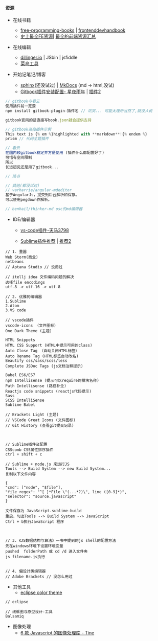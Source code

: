 #### **资源**

* 在线书籍

  * [free-programming-books](https://github.com/vhf/free-programming-books/blob/master/free-programming-books.md) \| [frontenddevhandbook](https://www.gitbook.com/book/dwqs/frontenddevhandbook/details) 
  * [史上最全FE资源](http://www.jianshu.com/p/6cb49271cd2a#)\| [最全的前端资源汇总](https://github.com/helloqingfeng/Awsome-Front-End-learning-resource)

* 在线编辑

  * [dillinger.io](http://dillinger.io/) \| JSbin \| jsfiddle
  * [菜鸟工具](https://c.runoob.com/)

* 开始记笔记/博客

  * [sphinx](http://www.sphinx-doc.org/en/stable/)\(还没试过\) \| [MkDocs](http://www.mkdocs.org/) \(md -&gt; html,没试\)
  * [Gitbook插件安装配置- 星夜雨年](http://www.tuicool.com/articles/JjQ3qm) \| [插件2](http://www.tuicool.com/articles/zee2ui)

```js
// gitbook与看云
使用插件前一定要
npm install gitbook-plugin-插件名 // 坑哭... 可能太理所当然了,就没人说

gitbook官网的话直接写book.json就会提供支持

// gitbook高亮插件示例
This text is {% em %}highlighted with **markdown**!{% endem %}
prism // 代码主题插件 

// 看云
在国内较gitbook稳定并方便使用 (插件什么都配置好了)
可惜有空间限制
所以
长远起见还是用了gitbook...

// 简书

// 其他(都没试过)
// varharrie/angular-mdeditor
基于AngularJs，提交到后台解析和保存。
可以使用pegdown作解析。

// benhail/thinker-md osc的md编辑器
```

* IDE/编辑器

  * [vs-code插件-](http://blog.csdn.net/u011127019/article/details/53158660)[天马3798](http://blog.csdn.net/u011127019)

  * [Sublime插件推荐](http://www.jianshu.com/p/2f30ccd41165)  \| [推荐2](https://www.zhihu.com/question/37342465)

```
// 1. 重器
Web Storm(商业)
netbeans
// Aptana Studio // 没用过

// itellj idea 文件编码问题的解决
选择file encodings 
utf-8 -> utf-16 -> utf-8

// 2. 优雅的编辑器
1.Sublime 
2.Atom
3.VS code

// vscode插件
vscode-icons （文件图标）
One Dark Theme (主题)

HTML Snippets
HTML CSS Support (HTML中提示可用的class)
Auto Close Tag （自动关闭HTML标签）
Auto Rename Tag (HTML标签自动改名)
Beautify css/sass/scss/less
Complete JSDoc Tags (js文档注释提示)

Babel ES6/ES7 
npm Intellisense (提示可以require的模块名称)
Path Intellisense (路径补全)
Reactjs code snippets (reactjs代码提示)
Sass
SCSS IntelliSense
Sublime Babel

// Brackets Light (主题)
// VSCode Great Icons (文件图标)
// Git History (查看git提交记录)



// Sublime插件及配置
CSScomb CSS属性排序插件
ctrl + shift + c

// Sublime + node.js 来运行JS 
Tools --> Build System --> new Build System...
复制以下文件内容

{
"cmd": ["node", "$file"],
"file_regex": "^[ ]*File \"(...*?)\", line ([0-9]*)",
"selector": "source.javascript"
}

文件保存为 JavaScript.sublime-build
重启，勾选Tools --> Build System --> JavaScript
Ctrl + b执行JavaScript 程序



// 3. 《JS数据结构与算法》一书中提到的js shell的配置方法
先在windows环境下设置环境变量
pushed  folderPath 或 cd /d 进入文件夹
js filename.js执行


// 4. 偏设计类编辑器
// Adobe Brackets // 没怎么用过
```

* 其他工具
  * [eclipse color theme](http://download.csdn.net/download/knockheart/6690825)

```
// eclipse

// 线框图与原型设计-工具
Balsamiq
```

* 图像处理
  * [6 款 Javascript 的图像处理库 - Tine](https://juejin.im/post/58c0edac0ce4630054592a78?utm_source=gold_browser_extension)



